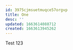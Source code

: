 ```yaml
---
id: 3975cjmsuetmuqce57orgvp
title: One
desc: ''
updated: 1663614088712
created: 1663613945262
---
```

Test 123
